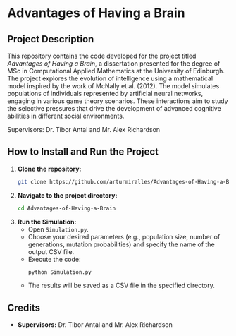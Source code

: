 # **Advantages of Having a Brain**

## **Project Description**
This repository contains the code developed for the project titled *Advantages of Having a Brain*, a dissertation presented for the degree of MSc in Computational Applied Mathematics at the University of Edinburgh. The project explores the evolution of intelligence using a mathematical model inspired by the work of McNally et al. (2012). The model simulates populations of individuals represented by artificial neural networks, engaging in various game theory scenarios. These interactions aim to study the selective pressures that drive the development of advanced cognitive abilities in different social environments.

Supervisors: Dr. Tibor Antal and Mr. Alex Richardson

## **How to Install and Run the Project**
1. **Clone the repository:**
   ```bash
   git clone https://github.com/arturmiralles/Advantages-of-Having-a-Brain
   ```
2. **Navigate to the project directory:**
   ```bash
   cd Advantages-of-Having-a-Brain
   ```
3. **Run the Simulation:**
   - Open `Simulation.py`.
   - Choose your desired parameters (e.g., population size, number of generations, mutation probabilities) and specify the name of the output CSV file.
   - Execute the code:
     ```bash
     python Simulation.py
     ```
   - The results will be saved as a CSV file in the specified directory.

## **Credits**
- **Supervisors:** Dr. Tibor Antal and Mr. Alex Richardson
